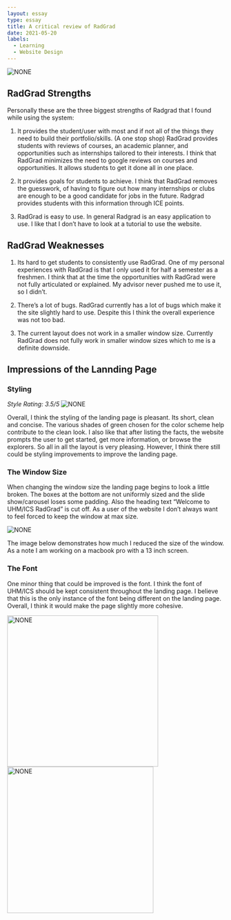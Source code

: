```yaml
---
layout: essay
type: essay
title: A critical review of RadGrad
date: 2021-05-20
labels:
  - Learning
  - Website Design
---
```


<img class="ui centered medium image" src="../images/radgrad_logo.png" alt="NONE">


## RadGrad Strengths
Personally these are the three biggest strengths of Radgrad that I found while using the system:
1. It provides the student/user with most and if not all of the things they need to build their portfolio/skills. (A one stop shop)
RadGrad provides students with reviews of courses, an academic planner, and opportunities such as internships tailored to their interests. I think that RadGrad minimizes the need to google reviews on courses and opportunities. It allows students to get it done all in one place.

2. It provides goals for students to achieve.
I think that RadGrad removes the guesswork, of having to figure out how many internships or clubs are enough to be a good candidate for jobs in the future. Radgrad provides students with this information through ICE points.

3. RadGrad is easy to use.
In general Radgrad is an easy application to use. I like that I don’t have to look at a tutorial to use the website.

## RadGrad Weaknesses
1. Its hard to get students to consistently use RadGrad. 
One of my personal experiences with RadGrad is that I only used it for half a semester as a freshmen. I think that at the time the opportunities with RadGrad were not fully articulated or explained. My advisor never pushed me to use it, so I didn’t.

2. There’s a lot of bugs. 
RadGrad currently has a lot of bugs which make it the site slightly hard to use. Despite this I think the overall experience was not too bad.

3. The current layout does not work in a smaller window size.
Currently RadGrad does not fully work in smaller window sizes which to me is a definite downside.

## Impressions of the Lannding Page 

### Styling
*Style Rating: 3.5/5* 
<img class="ui centered medium image" src="../images/RadGrad(2)LandingPage1stImpressions.png" alt="NONE">

Overall, I think the styling of the landing page is pleasant. Its short, clean and concise. The various shades of green chosen for the color scheme help contribute to the clean look. I also like that after listing the facts, the website prompts the user to get started, get more information, or browse the explorers. So all in all the layout is very pleasing. However, I think there still could be styling improvements to improve the landing page. 

### The Window Size

When changing the window size the landing page begins to look a little broken. The boxes at the bottom are not uniformly sized and the slide show/carousel loses some padding. Also the heading text “Welcome to UHM/ICS RadGrad” is cut off. As a user of the website I don’t always want to feel forced to keep the window at max size.

<img class="ui centered medium image" src="../images/RadGrad(2)SmallerMediaLength.png" alt="NONE">

The image below demonstrates how much I reduced the size of the window. As a note I am working on a macbook pro with a 13 inch screen.


### The Font

One minor thing that could be improved is the font. I think the font of UHM/ICS should be kept consistent throughout the landing page. I believe that this is the only instance of the font being different on the landing page. Overall, I think it would make the page slightly more cohesive. 




<p float="left">
  <img src="../images/PlexInspiration.png" alt="NONE" width="350px" />
  <img src="../images/MockupBoxes.png" alt="NONE" width="339px" /> 
</p>




